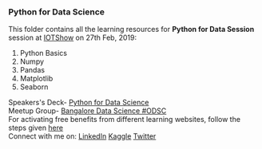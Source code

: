 ### Python for Data Science
This folder contains all the learning resources for <b>Python for Data Session</b> session at <a href="https://www.iotshow.in/training/#python">IOTShow</a> on 27th Feb, 2019:
<ol>
  <li>Python Basics</li>
  <li>Numpy</li>
  <li>Pandas</li>
  <li>Matplotlib</li>
  <li>Seaborn</li>
</ol>
Speakers's Deck- <a href='https://speakerdeck.com/shadab96/python-for-data-science'>Python for Data Science</a>
<br/>Meetup Group- <a href='https://www.meetup.com/Bengaluru-Data-Science-ODSC/'>Bangalore Data Science #ODSC</a>
<br/>For activating free benefits from different learning websites, follow the steps given <a href='https://c-sharpcorner.com/blogs/steps-to-activate-free-access-to-datacamp-pulralsight-linkedin-learning-etc-through-visual-studio-dev-essentials-program'>here</a>
<br/>Connect with me on: <a href='https://www.linkedin.com/in/shadabhussain96/'>LinkedIn</a>  <a href='https://www.kaggle.com/shadabhussain/'>Kaggle</a>  <a href='https://twitter.com/shadabhusain786'>Twitter</a>

